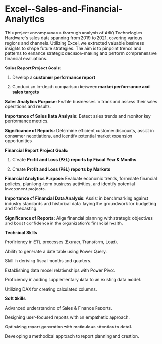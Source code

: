# Excel--Sales-and-Financial-Analytics

This project encompasses a thorough analysis of AtliQ Technologies Hardware's sales data spanning from 2019 to 2021, covering various regions and channels. Utilizing Excel, we extracted valuable business insights to shape future strategies. The aim is to pinpoint trends and patterns to enhance strategic decision-making and perform comprehensive financial evaluations.

**Sales Report Project Goals:**

1. Develop a **customer performance report**

2. Conduct an in-depth comparison between **market performance and sales targets**

**Sales Analytics Purpose:** Enable businesses to track and assess their sales operations and results.

**Importance of Sales Data Analysis:** Detect sales trends and monitor key performance metrics.

**Significance of Reports:** Determine efficient customer discounts, assist in consumer negotiations, and identify potential market expansion opportunities.

**Financial Report Project Goals:**

1. Create **Profit and Loss (P&L) reports by Fiscal Year & Months**

2. Create **Profit and Loss (P&L) reports by Markets**

**Financial Analytics Purpose:** Evaluate economic trends, formulate financial policies, plan long-term business activities, and identify potential investment projects.

**Importance of Financial Data Analysis**: Assist in benchmarking against industry standards and historical data, laying the groundwork for budgeting and forecasting.

**Significance of Reports:** Align financial planning with strategic objectives and boost confidence in the organization’s financial health.

**Technical Skills**

Proficiency in ETL processes (Extract, Transform, Load).

Ability to generate a date table using Power Query.

Skill in deriving fiscal months and quarters.

Establishing data model relationships with Power Pivot.

Proficiency in adding supplementary data to an existing data model.

Utilizing DAX for creating calculated columns.

**Soft Skills**

Advanced understanding of Sales & Finance Reports.

Designing user-focused reports with an empathetic approach.

Optimizing report generation with meticulous attention to detail.

Developing a methodical approach to report planning and creation.
